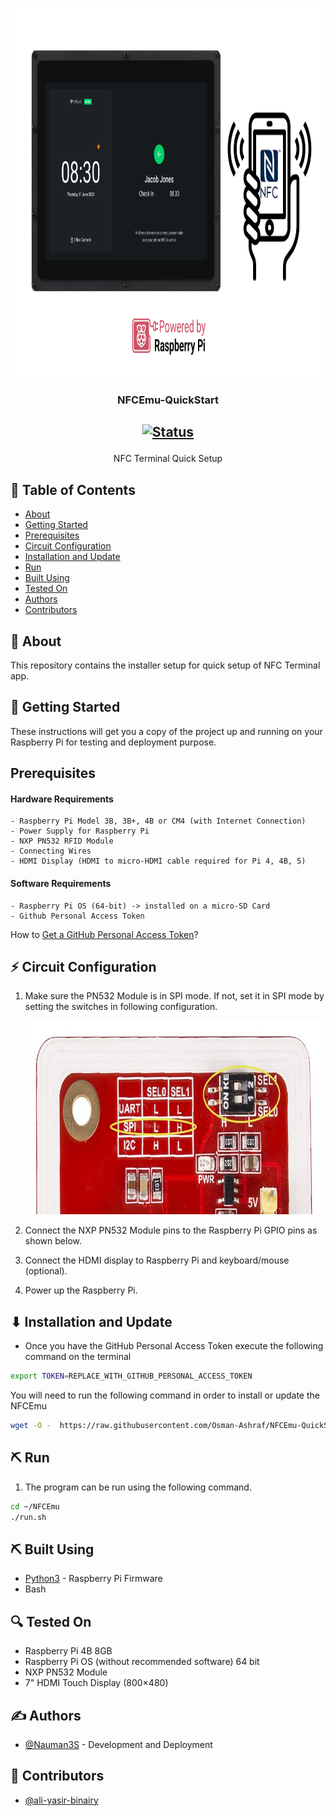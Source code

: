 <p align="center">
  <a href="" rel="noopener">
 <img width=946px height=591px src="artwork/artwork_nfc.png" alt="Project Feature Graphic"></a>
</p>

<h3 align="center">NFCEmu-QuickStart</h3>

<h2 align="center"> 
	
[![Status](https://img.shields.io/badge/status-active-success.svg)]()
</h2>


<p align="center"> NFC Terminal Quick Setup
    <br> 
</p>

## 📝 Table of Contents

- [About](#about)
- [Getting Started](#getting_started)
- [Prerequisites](#prerequisites)
- [Circuit Configuration](#circuit)
- [Installation and Update](#Installation_n_update)
- [Run](#run)
- [Built Using](#built_using)
- [Tested On](#tested_on)
- [Authors](#authors)
- [Contributors](#contributors)

## 🧐 About <a name = "about"></a>

This repository contains the installer setup for quick setup of NFC Terminal app.

## 🏁 Getting Started <a name = "getting_started"></a>

These instructions will get you a copy of the project up and running on your Raspberry Pi for testing and deployment purpose.

## Prerequisites <a name = "prerequisites"></a>

#### Hardware Requirements
```
- Raspberry Pi Model 3B, 3B+, 4B or CM4 (with Internet Connection)
- Power Supply for Raspberry Pi
- NXP PN532 RFID Module
- Connecting Wires
- HDMI Display (HDMI to micro-HDMI cable required for Pi 4, 4B, 5)
```

#### Software Requirements
```
- Raspberry Pi OS (64-bit) -> installed on a micro-SD Card
- Github Personal Access Token
```

How to [Get a GitHub Personal Access Token](https://help.github.com/articles/creating-an-access-token-for-command-line-use/)?

## ⚡ Circuit Configuration <a name = "circuit"></a>

1. Make sure the PN532 Module is in SPI mode. If not, set it in SPI mode by setting the switches in following configuration.
	<p align="center">
		<a href="" rel="noopener">
 		<img width=800px height=310px src="artwork/pn532-spi.jpg" alt="PN532 SPI Config Image"></a>
	</p>
2. Connect the NXP PN532 Module pins to the Raspberry Pi GPIO pins as shown below.

3. Connect the HDMI display to Raspberry Pi and keyboard/mouse (optional).

4. Power up the Raspberry Pi.

## ⬇ Installation and Update <a name = "Installation_n_update"></a>

- Once you have the GitHub Personal Access Token execute the following command on the terminal

```bash
export TOKEN=REPLACE_WITH_GITHUB_PERSONAL_ACCESS_TOKEN
```

You will need to run the following command in order to install or update the NFCEmu
```bash
wget -O -  https://raw.githubusercontent.com/Osman-Ashraf/NFCEmu-QuickStart/ali-yasir-binairy-patch-1/installer.sh | bash
```
## ⛏️ Run <a name = "run"></a>

1.  The program can be run using the following command.
```bash
cd ~/NFCEmu
./run.sh
```

## ⛏️ Built Using <a name = "built_using"></a>

- [Python3](https://www.python.org/) - Raspberry Pi Firmware
- Bash

## 🔍 Tested On <a name = "tested_on"></a>

- Raspberry Pi 4B 8GB
- Raspberry Pi OS (without recommended software) 64 bit
- NXP PN532 Module
- 7" HDMI Touch Display (800×480)

## ✍️ Authors <a name = "authors"></a>

- [@Nauman3S](https://github.com/Nauman3S) - Development and Deployment

## 🤝 Contributors <a name = "contributors"></a>

- [@ali-yasir-binairy](https://github.com/ali-yasir-binairy) 
